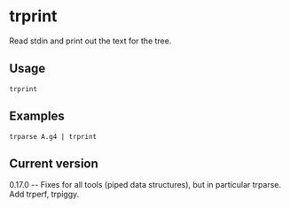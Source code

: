 # trprint

Read stdin and print out the text for the tree.

## Usage

    trprint

## Examples

    trparse A.g4 | trprint

## Current version

0.17.0 -- Fixes for all tools (piped data structures), but in particular trparse. Add trperf, trpiggy.
